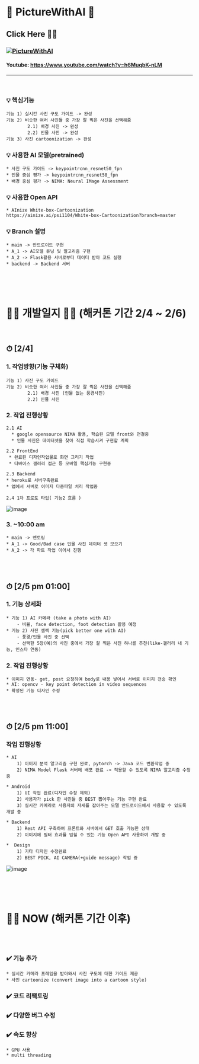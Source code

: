 # 📸 PictureWithAI 📸

## Click Here 🔽🔽  


### [![PictureWithAI](http://img.youtube.com/vi/h6MuqbK-nLM/0.jpg)](https://youtu.be/h6MuqbK-nLM?t=0s)  

#### Youtube: https://www.youtube.com/watch?v=h6MuqbK-nLM

***


<br/>

### :bulb: 핵심기능 

    기능 1) 실시간 사진 구도 가이드 -> 완성 
    기능 2) 비슷한 여러 사진들 중 가장 잘 찍은 사진을 선택해줌 
            2.1) 배경 사진 -> 완성
            2.2) 인물 사진 -> 완성
    기능 3) 사진 cartoonization -> 완성


### :bulb: 사용한 AI 모델(pretrained)
    * 사진 구도 가이드 -> keypointrcnn_resnet50_fpn
    * 인물 중심 평가 -> keypointrcnn_resnet50_fpn
    * 배경 중심 평가 -> NIMA: Neural IMage Assessment
    
    
### :bulb: 사용한 Open API 
    * AInize White-box-Cartoonization 
    https://ainize.ai/psi1104/White-box-Cartoonization?branch=master
    
    
### :bulb: Branch 설명
    * main -> 안드로이드 구현
    * A_1 -> AI모델 튜닝 및 알고리즘 구현
    * A_2 -> Flask활용 서버로부터 데이터 받아 코드 실행
    * backend -> Backend 서버
       


<br/><br/><br/>



# 👩‍💻 개발일지 👨‍💻   (해커톤 기간 2/4 ~ 2/6)  
</br>

## ⏱ [2/4]

### 1. 작업방향(기능 구체화)

    기능 1) 사진 구도 가이드
    기능 2) 비슷한 여러 사진들 중 가장 잘 찍은 사진을 선택해줌 
            2.1) 배경 사진 (인물 없는 풍경사진)
            2.2) 인물 사진


### 2. 작업 진행상황

    2.1 AI 
      * google opensource NIMA 활용, 학습된 모델 front와 연결중 
      * 인물 사진은 데이터셋을 찾아 직접 학습시켜 구현할 계획

    2.2 FrontEnd
     * 완료된 디자인작업물로 화면 그리기 작업
     * 디바이스 갤러리 접근 등 모바일 핵심기능 구현중

    2.3 Backend
    * heroku로 서버구축완료
    * 앱에서 서버로 이미지 다중파일 처리 작업중 
    
    2.4 1차 프로토 타입( 기능2 흐름 )
    
![image](https://user-images.githubusercontent.com/50574738/106924960-f88e8100-6752-11eb-9420-3394bea86d45.png)


### 3. ~10:00 am

    * main -> 멘토링 
    * A_1 -> Good/Bad case 인물 사진 데이터 셋 모으기
    * A_2 -> 각 파트 작업 이어서 진행


<br/><br/>

## ⏱ [2/5 pm 01:00]

### 1. 기능 상세화
    * 기능 1) AI 카메라 (take a photo with AI)
        - 비율, face detection, foot detection 활용 예정
    * 기능 2) 사진 셀렉 기능(pick better one with AI)
        - 풍경/인물 사진 중 선택
        - 선택한 5장(예)의 사진 중에서 가장 잘 찍은 사진 하나를 추천(like-갤러리 내 기능, 인스타 연동)
        
### 2. 작업 진행상황

    * 이미지 연동- get, post 요청하여 body로 내용 넣어서 서버로 이미지 전송 확인
    * AI: opencv - key point detection in video sequences
    * 확정된 기능 디자인 수정

    
<br/><br/>

## ⏱ [2/5 pm 11:00]

### 작업 진행상황
    * AI 
        1) 이미지 분석 알고리즘 구현 완료, pytorch -> Java 코드 변환작업 중
        2) NIMA Model Flask 서버에 배포 완료 -> 적용할 수 있도록 NIMA 알고리즘 수정 중
        
    * Android
        1) UI 작업 완료(디자인 수정 제외)
        2) 사용자가 pick 한 사진들 중 BEST 뽑아주는 기능 구현 완료
        3) 실시간 카메라로 사용자의 자세를 잡아주는 모델 안드로이드에서 사용할 수 있도록 개발 중
        
    * Backend
        1) Rest API 구축하여 프론트와 서버에서 GET 호출 가능한 상태
        2) 이미지에 필터 효과를 입힐 수 있는 기능 Open API 사용하여 개발 중
        
    *  Design
        1) 기타 디자인 수정완료
        2) BEST PICK, AI CAMERA(+guide message) 작업 중 
   ![image](https://user-images.githubusercontent.com/50574738/107045681-21714d80-6809-11eb-9831-a29f6120363e.png)
   
   
   
<br/><br/><br/>

# 💁‍♀️ NOW (해커톤 기간 이후)
<br/><br/>

### ✔️ 기능 추가

    * 실시간 카메라 프레임을 받아와서 사진 구도에 대한 가이드 제공
    * 사진 cartoonize (convert image into a cartoon style)

### ✔️ 코드 리팩토링

### ✔️ 다양한 버그 수정

### ✔️ 속도 향상 
    * GPU 사용
    * multi threading
    

    
